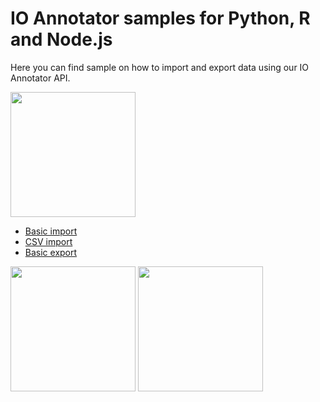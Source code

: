 # IO Annotator samples for Python, R and Node.js

Here you can find sample on how to import and export data using our IO Annotator API.

<img width="200" src="https://storage.googleapis.com/io-assets/logos/python.png">

* [Basic import](https://github.com/Io-Annotator/Samples/blob/main/python/text/import.py)
* [CSV import](https://github.com/Io-Annotator/Samples/blob/main/python/text/import-csv.py)
* [Basic export](https://github.com/Io-Annotator/Samples/blob/main/python/text/export.py)

<img width="200" src="https://storage.googleapis.com/io-assets/logos/nodejs.png">

<img width="200" src="https://storage.googleapis.com/io-assets/logos/r.png">
